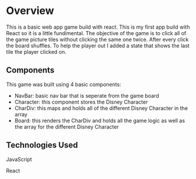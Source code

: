 # Overview

This is a basic web app game build with react. This is my first app build with React so it is a little fundimental. The objective of the game is to click all of the game picture tiles without clicking the same one twice. After every click the board shuffles. To help the player out I added a state that shows the last tile the player clicked on.

## Components
This game was built using 4 basic components:

* NavBar: basic nav bar that is seperate from the game board
* Character: this component stores the Disney Character
* CharDiv: this maps and holds all of the different Disney Character in the array
* Board: this renders the CharDiv and holds all the game logic as well as the array for the different Disney Character

## Technologies Used

JavaScript

React
